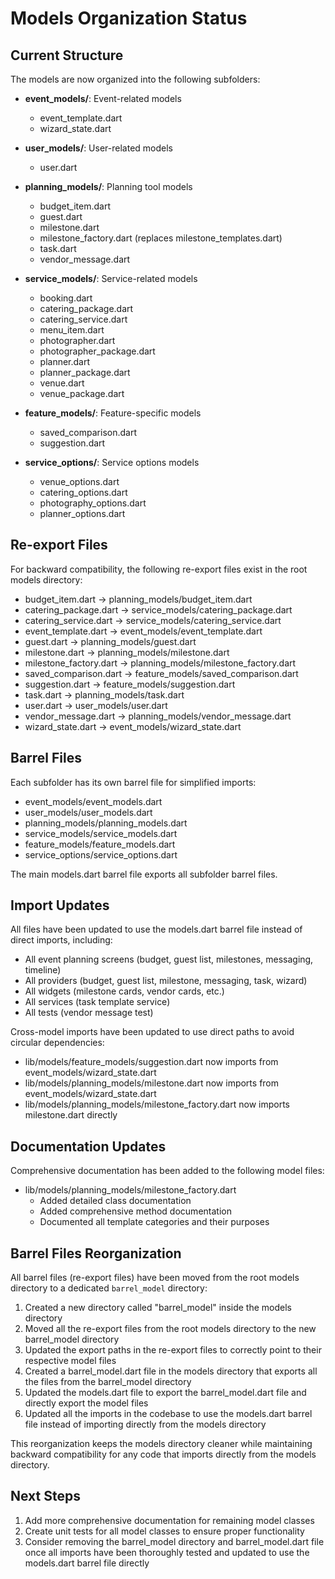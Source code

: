# Models Organization Status

## Current Structure

The models are now organized into the following subfolders:

- **event_models/**: Event-related models
  - event_template.dart
  - wizard_state.dart

- **user_models/**: User-related models
  - user.dart

- **planning_models/**: Planning tool models
  - budget_item.dart
  - guest.dart
  - milestone.dart
  - milestone_factory.dart (replaces milestone_templates.dart)
  - task.dart
  - vendor_message.dart

- **service_models/**: Service-related models
  - booking.dart
  - catering_package.dart
  - catering_service.dart
  - menu_item.dart
  - photographer.dart
  - photographer_package.dart
  - planner.dart
  - planner_package.dart
  - venue.dart
  - venue_package.dart

- **feature_models/**: Feature-specific models
  - saved_comparison.dart
  - suggestion.dart

- **service_options/**: Service options models
  - venue_options.dart
  - catering_options.dart
  - photography_options.dart
  - planner_options.dart

## Re-export Files

For backward compatibility, the following re-export files exist in the root models directory:

- budget_item.dart → planning_models/budget_item.dart
- catering_package.dart → service_models/catering_package.dart
- catering_service.dart → service_models/catering_service.dart
- event_template.dart → event_models/event_template.dart
- guest.dart → planning_models/guest.dart
- milestone.dart → planning_models/milestone.dart
- milestone_factory.dart → planning_models/milestone_factory.dart
- saved_comparison.dart → feature_models/saved_comparison.dart
- suggestion.dart → feature_models/suggestion.dart
- task.dart → planning_models/task.dart
- user.dart → user_models/user.dart
- vendor_message.dart → planning_models/vendor_message.dart
- wizard_state.dart → event_models/wizard_state.dart

## Barrel Files

Each subfolder has its own barrel file for simplified imports:

- event_models/event_models.dart
- user_models/user_models.dart
- planning_models/planning_models.dart
- service_models/service_models.dart
- feature_models/feature_models.dart
- service_options/service_options.dart

The main models.dart barrel file exports all subfolder barrel files.

## Import Updates

All files have been updated to use the models.dart barrel file instead of direct imports, including:

- All event planning screens (budget, guest list, milestones, messaging, timeline)
- All providers (budget, guest list, milestone, messaging, task, wizard)
- All widgets (milestone cards, vendor cards, etc.)
- All services (task template service)
- All tests (vendor message test)

Cross-model imports have been updated to use direct paths to avoid circular dependencies:

- lib/models/feature_models/suggestion.dart now imports from event_models/wizard_state.dart
- lib/models/planning_models/milestone.dart now imports from event_models/wizard_state.dart
- lib/models/planning_models/milestone_factory.dart now imports milestone.dart directly

## Documentation Updates

Comprehensive documentation has been added to the following model files:

- lib/models/planning_models/milestone_factory.dart
  - Added detailed class documentation
  - Added comprehensive method documentation
  - Documented all template categories and their purposes

## Barrel Files Reorganization

All barrel files (re-export files) have been moved from the root models directory to a dedicated `barrel_model` directory:

1. Created a new directory called "barrel_model" inside the models directory
2. Moved all the re-export files from the root models directory to the new barrel_model directory
3. Updated the export paths in the re-export files to correctly point to their respective model files
4. Created a barrel_model.dart file in the models directory that exports all the files from the barrel_model directory
5. Updated the models.dart file to export the barrel_model.dart file and directly export the model files
6. Updated all the imports in the codebase to use the models.dart barrel file instead of importing directly from the models directory

This reorganization keeps the models directory cleaner while maintaining backward compatibility for any code that imports directly from the models directory.

## Next Steps

1. Add more comprehensive documentation for remaining model classes
2. Create unit tests for all model classes to ensure proper functionality
3. Consider removing the barrel_model directory and barrel_model.dart file once all imports have been thoroughly tested and updated to use the models.dart barrel file directly
